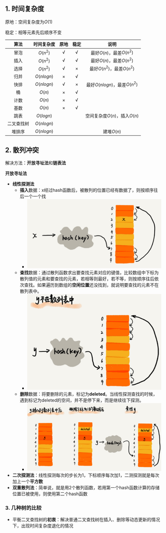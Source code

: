 ## 1. 时间复杂度

原地：空间复杂度为$O(1)$

稳定：相等元素先后顺序不变

|    算法    | 时间复杂度 | 原地 | 稳定 |             说明             |
| :--------: | :--------: | :--: | :--: | :--------------------------: |
|    冒泡    |  $O(n^2)$  |  √   |  √   |   最好$O(n)$，最差$O(n^2)$   |
|    插入    |  $O(n^2)$  |  √   |  √   |   最好$O(n)$，最差$O(n^2)$   |
|    选择    |  $O(n^2)$  |  √   |  ×   |  最好$O(n^2)$，最差$O(n^2)$  |
|    归并    | $O(nlogn)$ |  ×   |  √   |                              |
|    快排    | $O(nlogn)$ |  √   |  ×   | 最好$O(nlogn)$，最差$O(n^2)$ |
|     桶     |   $O(n)$   |  ×   |  √   |                              |
|    计数    |   $O(n)$   |  ×   |  √   |                              |
|    基数    |   $O(n)$   |  ×   |  √   |                              |
|    跳表    | $O(logn)$  |      |      | 空间复杂度$O(n)$，插入$O(n)$ |
| 二叉查找树 | $O(nlogn)$ |      |      |                              |
|   堆排序   | $O(nlogn)$ |      |      |          建堆$O(n)$          |



## 2. 散列冲突

解决方法：**开放寻址法**和**链表法**

**开放寻址法**

* **线性探测法**
	* **插入**数据：x经过hash函数后，被散列的位置已经有数据了，则按顺序往后一个一个找
		* ![1555724125571](../images/1555724125571.png)
	* **查找**数据：通过散列函数求出要查找元素对应的键值，比较数组中下标为散列值的元素和要查找的元素，若相等则最好，若不等，则按顺序往后依次查找。如果遍历到数组的**空闲位置**还没找到，就说明要查找的元素不在散列表中。
		* ![1555724342267](../images/1555724342267.png)
	* **删除**数据：将要删除的元素，标记为**deleted**。当线性探测查找的时候，遇到标记为deleted的空间，并不是停下来，而是继续往下探测。
		* ![1555724443164](../images/1555724443164.png)
* **二次探测法**：线性探测每次的步长为1，下标顺序每次加1，二测探测就是每次加上一个**平方数**
* **双重散列法**：简单说，就是用2个散列函数，若用第一个hash函数计算的存储位置已被使用，则使用第二个hash函数



### 3. 几种树的比较

* 平衡二叉查找树的**初衷**：解决普通二叉查找树在插入、删除等动态更新的情况下，出现时间复杂度退化的情况